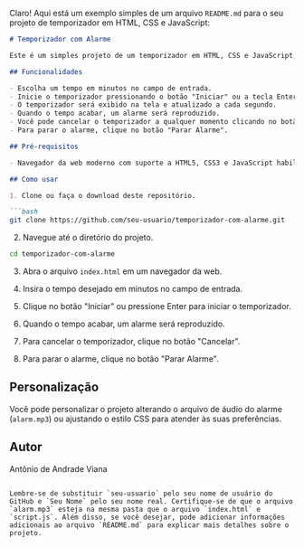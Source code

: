 Claro! Aqui está um exemplo simples de um arquivo `README.md` para o seu projeto de temporizador em HTML, CSS e JavaScript:

```markdown
# Temporizador com Alarme

Este é um simples projeto de um temporizador em HTML, CSS e JavaScript, que permite selecionar o tempo desejado em minutos e reproduzir um alarme quando o tempo acabar.

## Funcionalidades

- Escolha um tempo em minutos no campo de entrada.
- Inicie o temporizador pressionando o botão "Iniciar" ou a tecla Enter.
- O temporizador será exibido na tela e atualizado a cada segundo.
- Quando o tempo acabar, um alarme será reproduzido.
- Você pode cancelar o temporizador a qualquer momento clicando no botão "Cancelar".
- Para parar o alarme, clique no botão "Parar Alarme".

## Pré-requisitos

- Navegador da web moderno com suporte a HTML5, CSS3 e JavaScript habilitado.

## Como usar

1. Clone ou faça o download deste repositório.

```bash
git clone https://github.com/seu-usuario/temporizador-com-alarme.git
```

2. Navegue até o diretório do projeto.

```bash
cd temporizador-com-alarme
```

3. Abra o arquivo `index.html` em um navegador da web.

4. Insira o tempo desejado em minutos no campo de entrada.

5. Clique no botão "Iniciar" ou pressione Enter para iniciar o temporizador.

6. Quando o tempo acabar, um alarme será reproduzido.

7. Para cancelar o temporizador, clique no botão "Cancelar".

8. Para parar o alarme, clique no botão "Parar Alarme".

## Personalização

Você pode personalizar o projeto alterando o arquivo de áudio do alarme (`alarm.mp3`) ou ajustando o estilo CSS para atender às suas preferências.

## Autor

Antônio de Andrade Viana



```

Lembre-se de substituir `seu-usuario` pelo seu nome de usuário do GitHub e `Seu Nome` pelo seu nome real. Certifique-se de que o arquivo `alarm.mp3` esteja na mesma pasta que o arquivo `index.html` e `script.js`. Além disso, se você desejar, pode adicionar informações adicionais ao arquivo `README.md` para explicar mais detalhes sobre o projeto.
